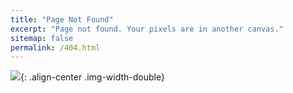 ```yaml
---
title: "Page Not Found"
excerpt: "Page not found. Your pixels are in another canvas."
sitemap: false
permalink: /404.html
---
```


![]({{site.url}}/assets/images/404_error.png){: .align-center .img-width-double}